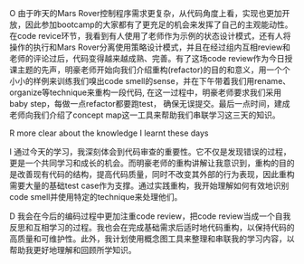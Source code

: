 O
由于昨天的Mars Rover控制程序需求更复杂，从代码角度上看，实现也更加开放，因此参加bootcamp的大家都有了更充足的机会来发挥了自己的主观能动性。在code revice环节，我看到有人使用了老师作为示例的状态设计模式，还有人将操作的执行和Mars Rover分离使用策略设计模式，并且在经过组内互相review和老师的评论过后，代码变得越来越成熟、完善。有了这场code review作为今日授课主题的先声，明豪老师开始向我们介绍重构(refactor)的目的和意义，用一个个小小的样例来训练我们嗅出code smell的sense，并在下午带着我们用rename、organize等technique来重构一段代码, 在这一过程中，明豪老师要求我们采用baby step，每做一点refactor都要跑test， 确保无误提交。最后一点时间，建成老师向我们介绍了concept map这一工具来帮助我们串联学习这三天的知识。

R
more clear about the knowledge I learnt these days

I
通过今天的学习，我深刻体会到代码审查的重要性。它不仅是发现错误的过程，更是一个共同学习和成长的机会。而明豪老师的重构讲解让我意识到，重构的目的是改善现有代码的结构，提高代码质量，同时不改变其外部的行为表现，因此重构需要大量的基础test case作为支撑。通过实践重构，我开始理解如何有效地识别code smell并使用特定的technique来处理他们。

D
我会在今后的编码过程中更加注重code review，把code review当成一个自我反思和互相学习的过程。我也会在完成基础需求后适时地代码重构，以保持代码的高质量和可维护性。此外，我计划使用概念图工具来整理和串联我的学习内容，以帮助我更好地理解和回顾所学知识。